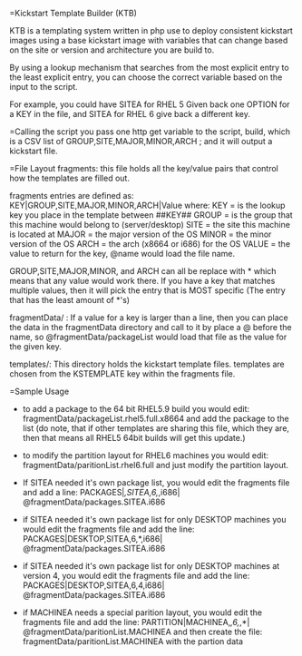 =Kickstart Template Builder (KTB)

KTB is a templating system written in php use to deploy consistent kickstart
images using a base kickstart image with variables that can change based
on the site or version and architecture you are build to.

By using a lookup mechanism that searches from the most explicit
entry to the least explicit entry, you can choose the correct
variable based on the input to the script.

For example, you could have SITEA for RHEL 5 Given back one OPTION
for a KEY in the file, and SITEA for RHEL 6 give back a different key.

=Calling the script
you pass one http get variable to the script, build, which is a CSV list
of GROUP,SITE,MAJOR,MINOR,ARCH ; and it will output a kickstart file.   

=File Layout
fragments: this file holds all the key/value pairs that control how
the templates are filled out.

fragments entries are defined as: KEY|GROUP,SITE,MAJOR,MINOR,ARCH|Value
where:
    KEY   = is the lookup key you place in the template between ##KEY##
    GROUP = is the group that this machine would belong to (server/desktop)
    SITE  = the site this machine is located at
    MAJOR = the major version of the OS
    MINOR = the minor version of the OS
    ARCH  = the arch (x8664 or i686) for the OS
    VALUE = the value to return for the key, @name  would load the file name.

GROUP,SITE,MAJOR,MINOR, and ARCH can all be replace with * which means
that any value would work there.  If you have a key that matches
multiple values, then it will pick the entry that is MOST specific (The
entry that has the least amount of *'s)

fragmentData/ : If a value for a key is larger than a line, then you can
place the data in the fragmentData directory and call to it by
place a @ before the name, so @fragmentData/packageList  would load
that file as the value for the given key.

templates/:  This directory holds the kickstart template files. templates
are chosen from the KSTEMPLATE key within the fragments file.


=Sample Usage

* to add a package to the 64 bit RHEL5.9 build you would edit:
fragmentData/packageList.rhel5.full.x8664  and add the package to the list
(do note, that if other templates are sharing this file, which they are,
then that means all RHEL5 64bit builds will get this update.)

* to modify the partition layout for RHEL6 machines you would edit:
fragmentData/paritionList.rhel6.full  and just modify the partition layout.

* If SITEA needed it's own package list, you would edit the fragments file
and add a line: PACKAGES|*,SITEA,6,*,i686| @fragmentData/packages.SITEA.i686

* if SITEA needed it's own package list for only DESKTOP machines you would edit
the fragments file and add the line:
PACKAGES|DESKTOP,SITEA,6,*,i686| @fragmentData/packages.SITEA.i686

* if SITEA needed it's own package list for only DESKTOP machines at version 4,
you would edit the fragments file and add the line:
PACKAGES|DESKTOP,SITEA,6,4,i686| @fragmentData/packages.SITEA.i686

* if MACHINEA  needs a special parition layout, you would edit the fragments file
and add the line:
PARTITION|MACHINEA,*,6,*,*| @fragmentData/paritionList.MACHINEA
and then create the file:
fragmentData/paritionList.MACHINEA
with the partion data
